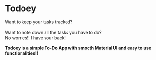 # Todoey

Want to keep your tasks tracked?<br><br>
Want to note down all the tasks you have to do?<br>
No worries!! I have your back!<br><br>
<b>Todoey is a simple To-Do App with smooth Material UI and easy to use functionalities!!</b>
